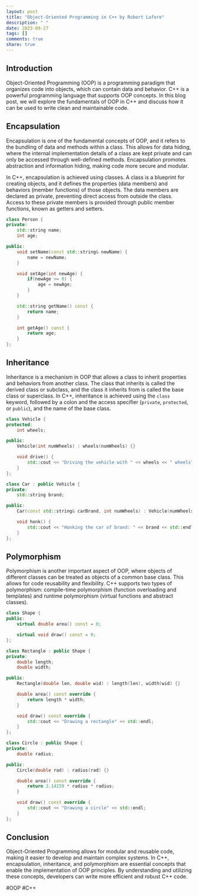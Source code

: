 ```yaml
---
layout: post
title: "Object-Oriented Programming in C++ by Robert Lafore"
description: " "
date: 2023-09-27
tags: []
comments: true
share: true
---
```


## Introduction

Object-Oriented Programming (OOP) is a programming paradigm that organizes code into objects, which can contain data and behavior. C++ is a powerful programming language that supports OOP concepts. In this blog post, we will explore the fundamentals of OOP in C++ and discuss how it can be used to write clean and maintainable code.

## Encapsulation

Encapsulation is one of the fundamental concepts of OOP, and it refers to the bundling of data and methods within a class. This allows for data hiding, where the internal implementation details of a class are kept private and can only be accessed through well-defined methods. Encapsulation promotes abstraction and information hiding, making code more secure and modular.

In C++, encapsulation is achieved using classes. A class is a blueprint for creating objects, and it defines the properties (data members) and behaviors (member functions) of those objects. The data members are declared as private, preventing direct access from outside the class. Access to these private members is provided through public member functions, known as getters and setters.

```cpp
class Person {
private:
    std::string name;
    int age;

public:
    void setName(const std::string& newName) {
        name = newName;
    }

    void setAge(int newAge) {
        if(newAge >= 0) {
            age = newAge;
        }
    }

    std::string getName() const {
        return name;
    }

    int getAge() const {
        return age;
    }
};
```

## Inheritance

Inheritance is a mechanism in OOP that allows a class to inherit properties and behaviors from another class. The class that inherits is called the derived class or subclass, and the class it inherits from is called the base class or superclass. In C++, inheritance is achieved using the `class` keyword, followed by a colon and the access specifier (`private`, `protected`, or `public`), and the name of the base class.

```cpp
class Vehicle {
protected:
    int wheels;

public:
    Vehicle(int numWheels) : wheels(numWheels) {}

    void drive() {
        std::cout << "Driving the vehicle with " << wheels << " wheels" << std::endl;
    }
};

class Car : public Vehicle {
private:
    std::string brand;

public:
    Car(const std::string& carBrand, int numWheels) : Vehicle(numWheels), brand(carBrand) {}

    void honk() {
        std::cout << "Honking the car of brand: " << brand << std::endl;
    }
};
```

## Polymorphism

Polymorphism is another important aspect of OOP, where objects of different classes can be treated as objects of a common base class. This allows for code reusability and flexibility. C++ supports two types of polymorphism: compile-time polymorphism (function overloading and templates) and runtime polymorphism (virtual functions and abstract classes).

```cpp
class Shape {
public:
    virtual double area() const = 0;

    virtual void draw() const = 0;
};

class Rectangle : public Shape {
private:
    double length;
    double width;

public:
    Rectangle(double len, double wid) : length(len), width(wid) {}

    double area() const override {
        return length * width;
    }

    void draw() const override {
        std::cout << "Drawing a rectangle" << std::endl;
    }
};

class Circle : public Shape {
private:
    double radius;

public:
    Circle(double rad) : radius(rad) {}

    double area() const override {
        return 3.14159 * radius * radius;
    }

    void draw() const override {
        std::cout << "Drawing a circle" << std::endl;
    }
};
```

## Conclusion

Object-Oriented Programming allows for modular and reusable code, making it easier to develop and maintain complex systems. In C++, encapsulation, inheritance, and polymorphism are essential concepts that enable the implementation of OOP principles. By understanding and utilizing these concepts, developers can write more efficient and robust C++ code.

#OOP #C++